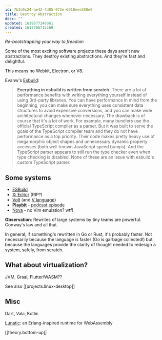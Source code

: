 ```yaml
---
id: 7b2d9c24-ae42-4d85-972e-6918eee280e9
title: Destroy Abstraction
desc: ""
updated: 1619577248061
created: 1617766715569
---
```


_Re-bootstrapping your way to freedom_

Some of the most exciting software projects these days aren't new abstractions. They destroy existing abstractions. And they're fast and delightful.

This means no Webkit, Electron, or V8.

Evanw's [Esbuild](https://esbuild.github.io/faq/#why-is-esbuild-fast):

> **Everything in esbuild is written from scratch.**
> There are a lot of performance benefits with writing everything yourself instead of using 3rd-party libraries. You can have performance in mind from the beginning, you can make sure everything uses consistent data structures to avoid expensive conversions, and you can make wide architectural changes whenever necessary. The drawback is of course that it's a lot of work.
> For example, many bundlers use the official TypeScript compiler as a parser. But it was built to serve the goals of the TypeScript compiler team and they do not have performance as a top priority. Their code makes pretty heavy use of megamorphic object shapes and unnecessary dynamic property accesses (both well-known JavaScript speed bumps). And the TypeScript parser appears to still run the type checker even when type checking is disabled. None of these are an issue with esbuild's custom TypeScript parser.

## Some systems

- [ESBuild](https://esbuild.github.io/)
- [Xi Editor](https://raphlinus.github.io/xi/2020/06/27/xi-retrospective.html) (RIP?)
- [Volt](https://volt-app.com/) (and [V language](https://vlang.io/))
- [**Playbit**](https://playb.it/) - [podcast episode](https://museapp.com/podcast/27-playful-software/)
- [Nova](https://nova.app/) - no Vim emulation? wtf!

**Observation**: Rewrites of large systems by tiny teams are powerful. Conway's law and all that.

In general, if something's rewritten in Go or Rust, it's probably faster. Not necessarily because the language is faster (Go is garbage collected!) but because the languages provide the clarity of thought needed to redesign a system, safely, from scratch.

## What about virtualization?

JVM, Graal, Flutter/WASM??

See also [[projects.linux-desktop]]

## Misc

Dart, Vala, Kotlin

[Lunatic](https://lunatic.solutions/): an Erlang-inspired runtime for WebAssembly

[[theory.bottom-up]]
